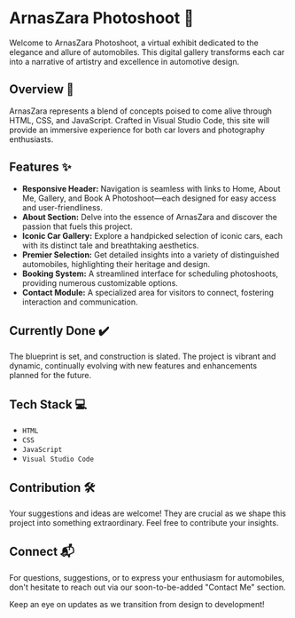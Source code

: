# ArnasZara Photoshoot 🚗

Welcome to ArnasZara Photoshoot, a virtual exhibit dedicated to the elegance and allure of automobiles. This digital gallery transforms each car into a narrative of artistry and excellence in automotive design.

## Overview 🏁

ArnasZara represents a blend of concepts poised to come alive through HTML, CSS, and JavaScript. Crafted in Visual Studio Code, this site will provide an immersive experience for both car lovers and photography enthusiasts.

## Features ✨

- **Responsive Header:** Navigation is seamless with links to Home, About Me, Gallery, and Book A Photoshoot—each designed for easy access and user-friendliness.
- **About Section:** Delve into the essence of ArnasZara and discover the passion that fuels this project.
- **Iconic Car Gallery:** Explore a handpicked selection of iconic cars, each with its distinct tale and breathtaking aesthetics.
- **Premier Selection:** Get detailed insights into a variety of distinguished automobiles, highlighting their heritage and design.
- **Booking System:** A streamlined interface for scheduling photoshoots, providing numerous customizable options.
- **Contact Module:** A specialized area for visitors to connect, fostering interaction and communication.

## Currently Done ✔️

The blueprint is set, and construction is slated. The project is vibrant and dynamic, continually evolving with new features and enhancements planned for the future.

## Tech Stack 💻

- `HTML`
- `CSS`
- `JavaScript`
- `Visual Studio Code`

## Contribution 🛠️

Your suggestions and ideas are welcome! They are crucial as we shape this project into something extraordinary. Feel free to contribute your insights.

## Connect 📬

For questions, suggestions, or to express your enthusiasm for automobiles, don't hesitate to reach out via our soon-to-be-added "Contact Me" section.

Keep an eye on updates as we transition from design to development!
